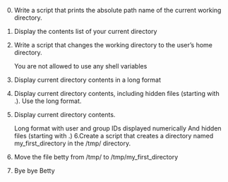  0. Write a script that prints the absolute path name of the current working directory.
1. Display the contents list of your current directory
2. Write a script that changes the working directory to the user’s home directory.

    You are not allowed to use any shell variables
3. Display current directory contents in a long format
4. Display current directory contents, including hidden files (starting with .). Use the long format.
5. Display current directory contents.

    Long format
    with user and group IDs displayed numerically
    And hidden files (starting with .)
6.Create a script that creates a directory named my_first_directory in the /tmp/ directory.
7. Move the file betty from /tmp/ to /tmp/my_first_directory
8.  Bye bye Betty 
